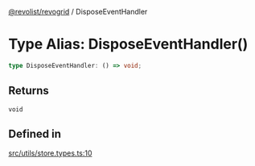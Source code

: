 [@revolist/revogrid](README.md) / DisposeEventHandler

# Type Alias: DisposeEventHandler()

```ts
type DisposeEventHandler: () => void;
```

## Returns

`void`

## Defined in

[src/utils/store.types.ts:10](https://github.com/revolist/revogrid/blob/db3bbd7b3dfb60c01decc2efa78ae175ced1baa0/src/utils/store.types.ts#L10)
